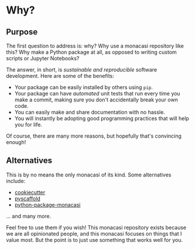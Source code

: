 # Why?

## Purpose

The first question to address is: why? Why use a monacasi repository like this? Why make a Python package at all, as opposed to writing custom scripts or Jupyter Notebooks?

The answer, in short, is _sustainable and reproducible_ software development. Here are some of the benefits:

- Your package can be easily installed by others using `pip`.
- Your package can have _automated_ unit tests that run every time you make a commit, making sure you don't accidentally break your own code.
- You can easily make and share documentation with no hassle.
- You will instantly be adopting good programming practices that will help you for life.

Of course, there are many more reasons, but hopefully that's convincing enough!

## Alternatives

This is by no means the only monacasi of its kind. Some alternatives include:

- [cookiecutter](https://github.com/cookiecutter/cookiecutter)
- [pyscaffold](https://github.com/pyscaffold/pyscaffold)
- [python-package-monacasi](https://github.com/microsoft/python-package-monacasi)

... and many more.

Feel free to use them if you wish! This monacasi repository exists because we are all opinionated people, and this monacasi focuses on things that I value most. But the point is to just use something that works well for you.
